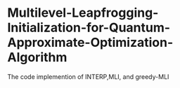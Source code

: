 # Multilevel-Leapfrogging-Initialization-for-Quantum-Approximate-Optimization-Algorithm
The code implemention of INTERP,MLI, and greedy-MLI
